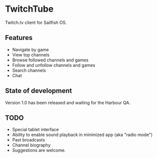 TwitchTube
==========

Twitch.tv client for Sailfish OS.

Features
--------
- Navigate by game
- View top channels
- Browse followed channels and games
- Follow and unfollow channels and games
- Search channels
- Chat

State of development
--------------------
Version 1.0 has been released and waiting for the Harbour QA.

TODO
----
- Special tablet interface
- Ability to enable sound playback in minimized app (aka "radio mode")
- Past broadcasts
- Channel biography
- Suggestions are welcome.
